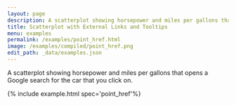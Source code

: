 ```yaml
---
layout: page
description: A scatterplot showing horsepower and miles per gallons that opens a Google search for the car that you click on.
title: Scatterplot with External Links and Tooltips
menu: examples
permalink: /examples/point_href.html
image: /examples/compiled/point_href.png
edit_path: _data/examples.json
---
```


A scatterplot showing horsepower and miles per gallons that opens a Google search for the car that you click on.

{% include example.html spec='point_href'%}
